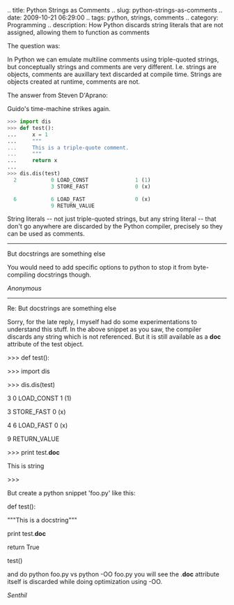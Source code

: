 .. title: Python Strings as Comments
.. slug: python-strings-as-comments
.. date: 2009-10-21 06:29:00
.. tags: python, strings, comments
.. category: Programming
.. description: How Python discards string literals that are not assigned, allowing them to function as comments

The question was:

In Python we can emulate multiline comments using triple-quoted
strings, but conceptually strings and comments are very different.
I.e. strings are objects, comments are auxillary text discarded at
compile time. Strings are objects created at runtime, comments are
not.

The answer from Steven D'Aprano:

Guido's time-machine strikes again.

```python
>>> import dis
>>> def test():
...     x = 1
...     """
...     This is a triple-quote comment.
...     """
...     return x
...
>>> dis.dis(test)
  2           0 LOAD_CONST               1 (1)
              3 STORE_FAST               0 (x)

  6           6 LOAD_FAST                0 (x)
              9 RETURN_VALUE
```

String literals -- not just triple-quoted strings, but any string
literal -- that don't go anywhere are discarded by the Python compiler,
precisely so they can be used as comments.


----


But docstrings are something else



You would need to add specific options to python to stop it from byte-compiling docstrings though.

_Anonymous_

----


Re: But docstrings are something else



Sorry, for the late reply, I myself had do some experimentations to understand this stuff. In the above snippet as you saw, the compiler discards any string which is not referenced. But it is still available as a __doc__ attribute of the test object.



&gt;&gt;&gt; def test():











&gt;&gt;&gt; import dis



&gt;&gt;&gt; dis.dis(test)



3           0 LOAD_CONST               1 (1)



3 STORE_FAST               0 (x)



4           6 LOAD_FAST                0 (x)



9 RETURN_VALUE



&gt;&gt;&gt; print test.__doc__



This is string



&gt;&gt;&gt;



But create a python snippet 'foo.py' like this:



def test():



"""This is a docstring"""



print test.__doc__



return True



test()



and do python foo.py vs python -OO foo.py you will see the .__doc__ attribute itself is discarded while doing optimization using -OO.

_Senthil_